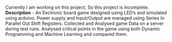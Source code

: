 Currently I am working on this project, So this project is incomplete.
**Description** - An Eectronic board game designed using LED’s and simulated using arduino. Power supply and Input/Output are managed using Series In Parallel Out Shift Registers. Collected and Analysed game Data on a server during test runs. Analysed critical points in the game using both Dynamic Programming and Machine Learning and compared them.  
